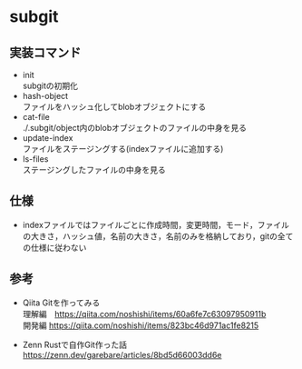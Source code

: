 # subgit

## 実装コマンド

* init</br>
  subgitの初期化
* hash-object</br>
  ファイルをハッシュ化してblobオブジェクトにする
* cat-file</br>
  ./.subgit/object内のblobオブジェクトのファイルの中身を見る
* update-index</br>
  ファイルをステージングする(indexファイルに追加する)
* ls-files</br>
  ステージングしたファイルの中身を見る

## 仕様

* indexファイルではファイルごとに作成時間，変更時間，モード，ファイルの大きさ，ハッシュ値，名前の大きさ，名前のみを格納しており，gitの全ての仕様に従わない

## 参考

* Qiita Gitを作ってみる</br>
  理解編　<https://qiita.com/noshishi/items/60a6fe7c63097950911b> </br>
  開発編 <https://qiita.com/noshishi/items/823bc46d971ac1fe8215>

* Zenn Rustで自作Git作った話</br>
  <https://zenn.dev/garebare/articles/8bd5d66003dd6e>
